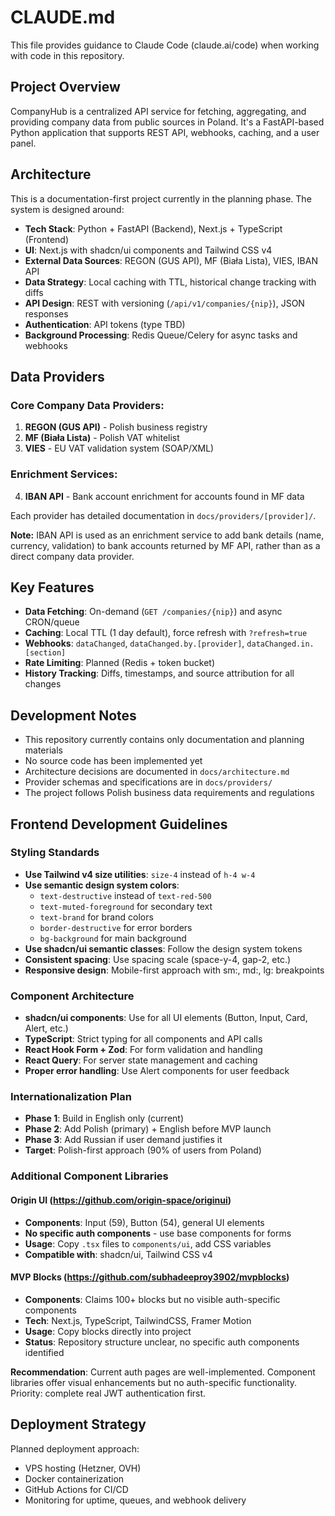 # CLAUDE.md

This file provides guidance to Claude Code (claude.ai/code) when working with code in this repository.

## Project Overview

CompanyHub is a centralized API service for fetching, aggregating, and providing company data from public sources in Poland. It's a FastAPI-based Python application that supports REST API, webhooks, caching, and a user panel.

## Architecture

This is a documentation-first project currently in the planning phase. The system is designed around:

- **Tech Stack**: Python + FastAPI (Backend), Next.js + TypeScript (Frontend)
- **UI**: Next.js with shadcn/ui components and Tailwind CSS v4
- **External Data Sources**: REGON (GUS API), MF (Biała Lista), VIES, IBAN API
- **Data Strategy**: Local caching with TTL, historical change tracking with diffs
- **API Design**: REST with versioning (`/api/v1/companies/{nip}`), JSON responses
- **Authentication**: API tokens (type TBD)
- **Background Processing**: Redis Queue/Celery for async tasks and webhooks

## Data Providers

### Core Company Data Providers:
1. **REGON (GUS API)** - Polish business registry
2. **MF (Biała Lista)** - Polish VAT whitelist  
3. **VIES** - EU VAT validation system (SOAP/XML)

### Enrichment Services:
4. **IBAN API** - Bank account enrichment for accounts found in MF data

Each provider has detailed documentation in `docs/providers/[provider]/`.

**Note:** IBAN API is used as an enrichment service to add bank details (name, currency, validation) to bank accounts returned by MF API, rather than as a direct company data provider.

## Key Features

- **Data Fetching**: On-demand (`GET /companies/{nip}`) and async CRON/queue
- **Caching**: Local TTL (1 day default), force refresh with `?refresh=true`
- **Webhooks**: `dataChanged`, `dataChanged.by.[provider]`, `dataChanged.in.[section]`
- **Rate Limiting**: Planned (Redis + token bucket)
- **History Tracking**: Diffs, timestamps, and source attribution for all changes

## Development Notes

- This repository currently contains only documentation and planning materials
- No source code has been implemented yet
- Architecture decisions are documented in `docs/architecture.md`
- Provider schemas and specifications are in `docs/providers/`
- The project follows Polish business data requirements and regulations

## Frontend Development Guidelines

### Styling Standards
- **Use Tailwind v4 size utilities**: `size-4` instead of `h-4 w-4`
- **Use semantic design system colors**: 
  - `text-destructive` instead of `text-red-500`
  - `text-muted-foreground` for secondary text
  - `text-brand` for brand colors
  - `border-destructive` for error borders
  - `bg-background` for main background
- **Use shadcn/ui semantic classes**: Follow the design system tokens
- **Consistent spacing**: Use spacing scale (space-y-4, gap-2, etc.)
- **Responsive design**: Mobile-first approach with sm:, md:, lg: breakpoints

### Component Architecture
- **shadcn/ui components**: Use for all UI elements (Button, Input, Card, Alert, etc.)
- **TypeScript**: Strict typing for all components and API calls
- **React Hook Form + Zod**: For form validation and handling
- **React Query**: For server state management and caching
- **Proper error handling**: Use Alert components for user feedback

### Internationalization Plan
- **Phase 1**: Build in English only (current)
- **Phase 2**: Add Polish (primary) + English before MVP launch
- **Phase 3**: Add Russian if user demand justifies it
- **Target**: Polish-first approach (90% of users from Poland)

### Additional Component Libraries

#### Origin UI (https://github.com/origin-space/originui)
- **Components**: Input (59), Button (54), general UI elements
- **No specific auth components** - use base components for forms
- **Usage**: Copy `.tsx` files to `components/ui`, add CSS variables
- **Compatible with**: shadcn/ui, Tailwind CSS v4

#### MVP Blocks (https://github.com/subhadeeproy3902/mvpblocks)
- **Components**: Claims 100+ blocks but no visible auth-specific components
- **Tech**: Next.js, TypeScript, TailwindCSS, Framer Motion
- **Usage**: Copy blocks directly into project
- **Status**: Repository structure unclear, no specific auth components identified

**Recommendation**: Current auth pages are well-implemented. Component libraries offer visual enhancements but no auth-specific functionality. Priority: complete real JWT authentication first.

## Deployment Strategy

Planned deployment approach:
- VPS hosting (Hetzner, OVH)
- Docker containerization
- GitHub Actions for CI/CD
- Monitoring for uptime, queues, and webhook delivery